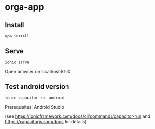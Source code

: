 # orga-app

## Install
`npm install`

## Serve
`ionic serve`

Open browser on localhost:8100

## Test android version
`ionic capacitor run android`

Prerequisites: Android Studio 

(see https://ionicframework.com/docs/cli/commands/capacitor-run and https://capacitorjs.com/docs for details)
